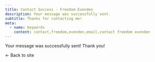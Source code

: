 ```yaml
---
title: Contact Success - Freedom Evenden
description: Your message was successfully sent.
subtitle: Thanks for contacting me!
meta:
  - name: keywords
    content: contact,freedom,evenden,email,contact freedom evenden
---
```


Your message was successfully sent! Thank you! 

<p><RouterLink to="/"><- Back to site</RouterLink></p>
